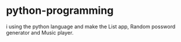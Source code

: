 # python-programming

i using the python language and make the List app, Random possword generator and Music player.  
